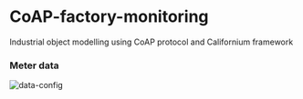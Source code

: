 # CoAP-factory-monitoring
Industrial object modelling using CoAP protocol and Californium framework

### Meter data 
![data-config](docs/data-config.png)
